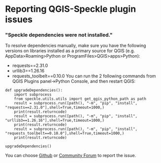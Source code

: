 # Reporting QGIS-Speckle plugin issues

### "Speckle dependencies were not installed."

To resolve dependencies manually, make sure you have the following versions on libraries installed as a primary source for QGIS (e.g. AppData>Roaming>Python or ProgramFiles>QGIS>apps>Python):
- requests==2.31.0
- urllib3==1.26.16
- requests_toolbelt==0.10.0
You can run the 2 following commands from QGIS Plugins panel->Python Console, and then restart QGIS:

```
def upgradeDependencies():
    import subprocess
    from speckle.utils.utils import get_qgis_python_path as path
    result = subprocess.run([path(), "-m", "pip", "install", "requests==2.31.0"],shell=True,timeout=1000,)
    print(result.returncode)
    result = subprocess.run([path(), "-m", "pip", "install", "urllib3==1.26.16"],shell=True,timeout=1000,)
    print(result.returncode)
    result = subprocess.run([path(), "-m", "pip", "install", "requests_toolbelt==0.10.0"],shell=True,timeout=1000,)
    print(result.returncode)

upgradeDependencies()
```
You can choose [Github](https://github.com/specklesystems/speckle-qgis/issues) or [Community Forum](https://speckle.community/) to report the issue. 

